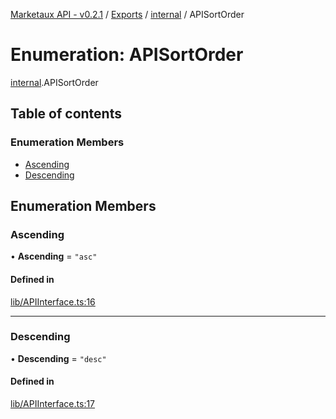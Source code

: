 [Marketaux API - v0.2.1](../README.md) / [Exports](../modules.md) / [internal](../modules/internal.md) / APISortOrder

# Enumeration: APISortOrder

[internal](../modules/internal.md).APISortOrder

## Table of contents

### Enumeration Members

- [Ascending](internal.APISortOrder.md#ascending)
- [Descending](internal.APISortOrder.md#descending)

## Enumeration Members

### Ascending

• **Ascending** = ``"asc"``

#### Defined in

[lib/APIInterface.ts:16](https://github.com/Viriatto/marketaux-api/blob/27b470f/src/lib/APIInterface.ts#L16)

___

### Descending

• **Descending** = ``"desc"``

#### Defined in

[lib/APIInterface.ts:17](https://github.com/Viriatto/marketaux-api/blob/27b470f/src/lib/APIInterface.ts#L17)
